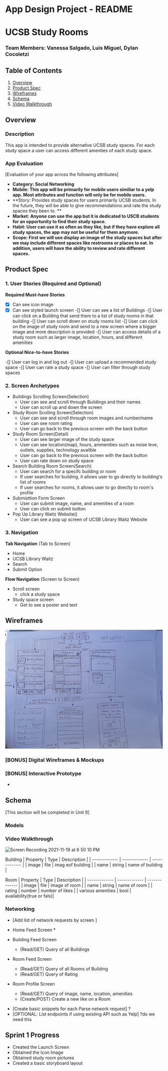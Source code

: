 App Design Project - README 
===

# UCSB Study Rooms
### Team Members: Vanessa Salgado, Luis Miguel, Dylan Cocoletzi 

## Table of Contents
1. [Overview](#Overview)
1. [Product Spec](#Product-Spec)
1. [Wireframes](#Wireframes)
2. [Schema](#Schema)
3. [Video Walkthrough](#Gif)

## Overview
### Description
This app is intended to provide alternative UCSB study spaces. For each study space a user can access different amenties of each study space. 

### App Evaluation
[Evaluation of your app across the following attributes]
- **Category: Social Networking**
- **Mobile: This app will be primarily for mobile users similiar to a yelp app. Most attributes and function will only be for mobile users.**
- **Story: Provides study spaces for users primarily UCSB students. In the future, they will be able to give recommendations and rate the study spaces they been to. **
- **Market: Anyone can use the app but it is dedicated to USCB students for an opportunity to find their study space.**
- **Habit: User can use it as often as they like, but if they have explore all study spaces, the app may not be useful for them anymore.**
- **Scope: First we will use display an image of the study spaces but after we may include different spaces like restrooms or places to eat. In addition, users will have the ability to review and rate different spaces.**

## Product Spec

### 1. User Stories (Required and Optional)

**Required Must-have Stories**

-[X] Can see icon image 
-[X] Can see styled launch screen
-[] User can see a list of Buildings 
-[] User can click on a Building that send them to a list of study rooms in that building
-[] User can scroll down on study rooms list
-[] User can click on the image of study room and send to a new screen where a bigger image and more description is provided
-[] User can access details of a study room such as larger image, location, hours, and different amenities

**Optional Nice-to-have Stories**

-[] User can log in and log out
-[] User can upload a recommended study space
-[] User can rate a study space
-[] User can filter through study spaces


### 2. Screen Archetypes

* Buildings Scrolling Screen(Selection)
   * User can see and scroll through Buildings and their names 
   * User can scroll up and down the screen
* Study Room Scolling Screen(Selection)
   * User can see and scroll through room images and number/name
   * User can see room rating 
   * User can go back to the previous screen with the back button
* Study Room  Screen(Detail)
   * User can see larger image of the study space
   * User can see location(map), hours, ammenities such as noise leve, outlets, supplies, technology availble
   * User can go back to the previous screen with the back button
   * User can rate down on study space 
* Search Building Room Screen(Search)
   * User can search for a specifc building or room 
   * If user searches for building, it allows user to go directly to building's list of rooms 
   * If user searches for rooms, it allows user to go direclty to room's profile
* Submisttion Form Screen
   * User can submit image, name, and amenities of a room
   * User can click on submit button
* Pop Up Library Waitz Website()
   * User can see a pop up screen of UCSB Library Waitz Website


### 3. Navigation

**Tab Navigation** (Tab to Screen)

* Home 
* UCSB Library Waitz
* Search 
* Submit Option 

**Flow Navigation** (Screen to Screen)

* Scroll screen
   * click a study space
* Study space screen
   * Get to see a poster and text

## Wireframes
![Wireframe Sketch](/Images/Basic-Wireframe.jpeg)


### [BONUS] Digital Wireframes & Mockups

### [BONUS] Interactive Prototype
*
## Schema 
[This section will be completed in Unit 9]
### Models

### Video Walkthrough
![Screen Recording 2021-11-19 at 6 50 10 PM](https://user-images.githubusercontent.com/86747062/142712218-18bc3de6-2b5b-4095-9c48-a1e8f406744f.gif)


Building 
| Property  | Type | Description |
| ------------- | ------------- |  ------------- |
| image  | file | imag eof building  |
| name  | string  | name of building  |

Room 
| Property  | Type | Description |
| ------------- | ------------- |  ------------- |
| image  | file | image of room  |
| name  | string  | name of room  |
| rating  | number | number of likes  |
| various amenities | bool | availability(true or fals)|
### Networking

- [Add list of network requests by screen ]

* Home Feed Screen
   * 

* Building Feed Screen
   * (Read/GET) Query of all Buildings
* Room Feed Screen 
   * (Read/GET)  Query of all Rooms of Building 
   * (Read/GET)  Query of Rating

* Room Profile Screen
   * (Read/GET) Query of image, name, location, amenities
   * (Create/POST) Create a new like on a Room

- [Create basic snippets for each Parse network request] ? 
- [OPTIONAL: List endpoints if using existing API such as Yelp] ?do we need this

## Sprint 1 Progress
* Created the Launch Screen
* Obtained the Icon Image
* Obtained study room pictures
* Created a basic storyboard layout
